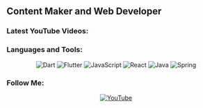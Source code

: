 ## Content Maker and Web Developer

### Latest YouTube Videos:
<!-- YOUTUBE:START -->
<!-- YOUTUBE:END -->

### Languages and Tools:

<center>

![Dart](https://img.shields.io/badge/-Dart-090909?style=for-the-badge&logo=dart&logoColor=097CDB)
![Flutter](https://img.shields.io/badge/-Flutter-090909?style=for-the-badge&logo=flutter&logoColor=47C5FB)
![JavaScript](https://img.shields.io/badge/-JavaScript-090909?style=for-the-badge&logo=JavaScript&logoColor=javascript)
![React](https://img.shields.io/badge/-React-090909?style=for-the-badge&logo=React&logoColor=react)
![Java](https://img.shields.io/badge/-Java-090909?style=for-the-badge&logo=java)
![Spring](https://img.shields.io/badge/-Spring-090909?style=for-the-badge&logo=spring)
<!-- ![TensorFlow](https://img.shields.io/badge/-TensorFlow-090909?style=for-the-badge&logo=tensorflow&logoColor=F88C00) -->
<!-- ![Firebase](https://img.shields.io/badge/-Firebase-090909?style=for-the-badge&logo=firebase&logoColor=F8C52C) -->
<!-- ![C++](https://img.shields.io/badge/-C++-090909?style=for-the-badge&logo=C%2b%2b&logoColor=6296CC) -->

</center>

### Follow Me:

<center>

[![YouTube](https://img.shields.io/badge/-YouTube-090909?style=for-the-badge&logo=YouTube&logoColor=FF0000)](https://www.youtube.com/feeds/videos.xml?channel_id=UCtMAGrjxTdYOeMBi5HIUjsA)
<!-- [![Telegram](https://img.shields.io/badge/-Telegram-090909?style=for-the-badge&logo=telegram&logoColor=27A0D9)]() -->
<!-- [![Instagram](https://img.shields.io/badge/-Instagram-090909?style=for-the-badge&logo=instagram&logoColor=B4068E)](https://www.instagram.com/alexeyshpavda) -->
<!-- [![LinkedIn](https://img.shields.io/badge/-LinkedIn-090909?style=for-the-badge&logo=linkedin&logoColor=007BB6)](https://www.linkedin.com/in/alexeyshpavda)
[![Vkontakte](https://img.shields.io/badge/-Vkontakte-090909?style=for-the-badge&logo=Vk&logoColor=4F7DB3)](https://vk.com/alexeyshpavda)
[![Twitter](https://img.shields.io/badge/-Twitter-090909?style=for-the-badge&logo=Twitter&logoColor=1C9DEB)](https://twitter.com/alexeyshpavda)
[![Facebook](https://img.shields.io/badge/-Facebook-090909?style=for-the-badge&logo=Facebook&logoColor=1195F5)](https://www.facebook.com/alexeyshpavda) -->

</center>